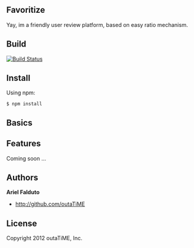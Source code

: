 ## Favoritize

Yay, im a friendly user review platform, based on easy ratio mechanism.

## Build

[![Build Status](https://secure.travis-ci.org/outaTiME/favoritize-api.png)](http://travis-ci.org/outaTiME/favoritize-api)

## Install

Using npm:

```
$ npm install
```

## Basics



## Features

Coming soon ...

## Authors

**Ariel Falduto**

+ <http://github.com/outaTiME>

## License

Copyright 2012 outaTiME, Inc.

